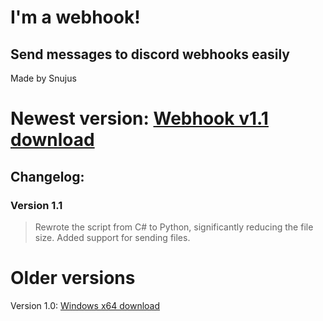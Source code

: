 # I'm a webhook!
## Send messages to discord webhooks easily
Made by Snujus


# Newest version: [Webhook v1.1 download](https://github.com/snuius/im_a_webhook/raw/refs/heads/main/Release/webhook_v1-1.exe)

## Changelog:
### Version 1.1
> Rewrote the script from C# to Python, significantly reducing the file size.
> Added support for sending files.

# Older versions
Version 1.0: [Windows x64 download](https://github.com/snuius/im_a_webhook/raw/refs/heads/main/Release/webhook_win-64.exe)
